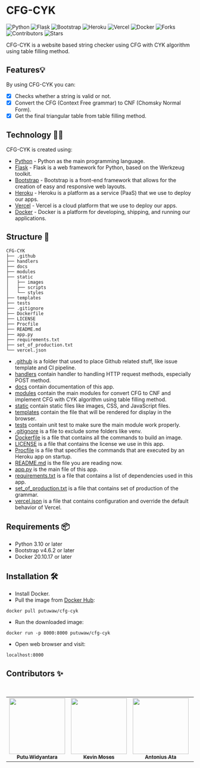 # CFG-CYK

![Python](https://img.shields.io/badge/Python-FFD43B?style=for-the-badge&logo=python&logoColor=blue)
![Flask](https://img.shields.io/badge/Flask-000000?style=for-the-badge&logo=flask&logoColor=white)
![Bootstrap](https://img.shields.io/badge/Bootstrap-563D7C?style=for-the-badge&logo=bootstrap&logoColor=white)
![Heroku](https://img.shields.io/badge/Heroku-430098?style=for-the-badge&logo=heroku&logoColor=white)
![Vercel](https://img.shields.io/badge/vercel-%23000000.svg?style=for-the-badge&logo=vercel&logoColor=white)
![Docker](https://img.shields.io/badge/Docker-2CA5E0?style=for-the-badge&logo=docker&logoColor=white)
![Forks](https://img.shields.io/github/forks/putuwaw/cfg-cyk?style=for-the-badge)
![Contributors](https://img.shields.io/github/contributors/putuwaw/cfg-cyk?style=for-the-badge)
![Stars](https://img.shields.io/github/stars/putuwaw/cfg-cyk?style=for-the-badge)

CFG-CYK is a website based string checker using CFG with CYK algorithm using table filling method.

## Features💡
By using CFG-CYK you can:
- [x] Checks whether a string is valid or not.
- [x] Convert the CFG (Context Free grammar) to CNF (Chomsky Normal Form).
- [x] Get the final triangular table from table filling method.

## Technology 👨‍💻
CFG-CYK is created using:
- [Python](https://www.python.org/) - Python as the main programming language.
- [Flask](https://flask.palletsprojects.com/en/2.2.x/) - Flask is a web framework for Python, based on the Werkzeug toolkit.
- [Bootstrap](https://getbootstrap.com/) - Bootstrap is a front-end framework that allows for the creation of easy and responsive web layouts.
- [Heroku](https://www.heroku.com/) - Heroku is a platform as a service (PaaS) that we use to deploy our apps.
- [Vercel](https://vercel.com/) - Vercel is a cloud platform that we use to deploy our apps.
- [Docker](https://www.docker.com/) - Docker is a platform for developing, shipping, and running our applications.


## Structure 📂
```
CFG-CYK
├── .github
├── handlers
├── docs
├── modules
├── static
│   ├── images
│   ├── scripts
│   └── styles
├── templates
├── tests
├── .gitignore
├── Dockerfile
├── LICENSE
├── Procfile
├── README.md
├── app.py
├── requirements.txt
├── set_of_production.txt
└── vercel.json
```
- [.github](.github/) is a folder that used to place Github related stuff, like issue template and CI pipeline.
- [handlers](handlers/) contain handler to handling HTTP request methods, especially POST method.
- [docs](docs/) contain documentation of this app.
- [modules](modules/) contain the main modules for convert CFG to CNF and implement CFG with CYK algorithm using table filling method.
- [static](static/) contain static files like images, CSS, and JavaScript files.
- [templates](templates/) contain the file that will be rendered for display in the browser.
- [tests](tests/) contain unit test to make sure the main module work properly.
- [.gitignore](.gitignore) is a file to exclude some folders like venv.
- [Dockerfile](Dockerfile) is a file that contains all the commands to build an image.
- [LICENSE](LICENSE) is a file that contains the license we use in this app.
- [Procfile](Procfile) is a file that specifies the commands that are executed by an Heroku app on startup.
- [README.md](README.md) is the file you are reading now.
- [app.py](app.py) is the main file of this app.
- [requirements.txt](requirements.txt) is a file that contains a list of dependencies used in this app.
- [set_of_production.txt](set_of_production.txt) is a file that contains set of production of the grammar.
- [vercel.json](vercel.json) is a file that contains configuration and override the default behavior of Vercel.

## Requirements 📦
- Python 3.10 or later
- Bootstrap v4.6.2 or later
- Docker 20.10.17 or later

## Installation 🛠️
- Install Docker.
- Pull the image from [Docker Hub](https://hub.docker.com/r/putuwaw/cfg-cyk):
```
docker pull putuwaw/cfg-cyk
```
- Run the downloaded image:
```
docker run -p 8000:8000 putuwaw/cfg-cyk
```
- Open web browser and visit:
```
localhost:8000
```

## Contributors ✨
<br>
<table align="center">
  <tr>
    <td align="center"><a href="https://github.com/putuwaw"><img src="https://avatars.githubusercontent.com/u/90038606?v=4" width="150px;" alt=""/><br><sub><b>Putu Widyantara</b></sub></td> 
    <td align="center"><a href="https://github.com/KEVINMOSESWALELENG"><img src="https://avatars.githubusercontent.com/u/103045275?v=4" width="150px;" alt=""/><br><sub><b>Kevin Moses</b></sub></td> 
    <td align="center"><a href="https://github.com/Antoniusata"><img src="https://avatars.githubusercontent.com/u/103051993?v=4" width="150px;" alt=""/><br><sub><b>Antonius Ata</b></sub></td>
    <td align="center"><a href="https://github.com/YogaLaksana"><img src="https://avatars.githubusercontent.com/u/103047470?v=4" width="150px;" alt=""/><br><sub><b>Yoga Laksana</b></sub></td>
  </tr>
</table>